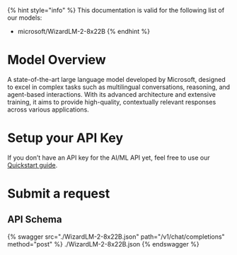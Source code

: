 [#references:start]: <> ({ "template": "openapi" })
{% hint style="info" %}
This documentation is valid for the following list of our models:
* microsoft/WizardLM-2-8x22B
{% endhint %}

# Model Overview
A state-of-the-art large language model developed by Microsoft, designed to excel in complex tasks such as multilingual conversations, reasoning, and agent-based interactions. With its advanced architecture and extensive training, it aims to provide high-quality, contextually relevant responses across various applications.

# Setup your API Key
If you don’t have an API key for the AI/ML API yet, feel free to use our [Quickstart guide](https://docs.aimlapi.com/quickstart/setting-up).

# Submit a request
## API Schema
{% swagger src="./WizardLM-2-8x22B.json" path="/v1/chat/completions" method="post" %}
./WizardLM-2-8x22B.json
{% endswagger %}

[#references:end]: <> ({})